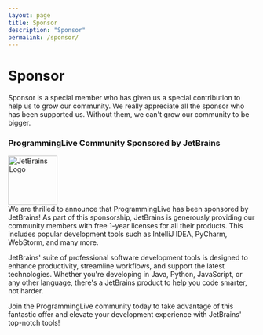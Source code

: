 ```yaml
---
layout: page
title: Sponsor
description: "Sponsor"
permalink: /sponsor/
---
```


# Sponsor

Sponsor is a special member who has given us a special contribution to help us to grow our community. We really appreciate all the sponsor who has been supported us. Without them, we can't grow our community to be bigger.

### ProgrammingLive Community Sponsored by JetBrains

<div class="center-image">
  <a href="https://www.jetbrains.com/">
    <img src="https://upload.wikimedia.org/wikipedia/en/thumb/0/08/JetBrains_beam_logo.svg/2048px-JetBrains_beam_logo.svg.png" width="100" alt="JetBrains Logo" />
  </a>
</div>
We are thrilled to announce that ProgrammingLive has been sponsored by JetBrains! As part of this sponsorship, JetBrains is generously providing our community members with free 1-year licenses for all their products. This includes popular development tools such as IntelliJ IDEA, PyCharm, WebStorm, and many more.

JetBrains' suite of professional software development tools is designed to enhance productivity, streamline workflows, and support the latest technologies. Whether you're developing in Java, Python, JavaScript, or any other language, there's a JetBrains product to help you code smarter, not harder.

Join the ProgrammingLive community today to take advantage of this fantastic offer and elevate your development experience with JetBrains' top-notch tools!